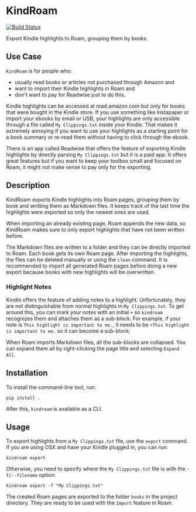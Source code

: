 # KindRoam

[![Build Status](https://travis-ci.com/cesar0094/kindroam.svg?branch=master)](https://travis-ci.com/cesar0094/kindroam)

Export Kindle highlights to Roam, grouping them by books.

## Use Case

`KindRoam` is for people who:

* usually read books or articles not purchased through Amazon and
* want to import their Kindle highlights in Roam and
* don't want to pay for Readwise just to do this.

Kindle highlights can be accessed at read.amazon.com but only for books that
were bought in the Kindle store. If you use something like Instapaper or import
your ebooks by email or USB, your highlights are only accessible through
a file called `My Clippings.txt` inside your Kindle. That makes it extremely
annoying if you want to use your highlights as a starting point for a book
summary or re-read them without having to click through the ebook.

There is an app called Readwise that offers the feature of exporting Kindle
highlights by directly parsing `My Clippings.txt` but it is a paid app.
It offers great features but if you want to keep your toolbox small and
focused on Roam, it might not make sense to pay only for the exporting.


## Description

KindRoam exports Kindle highlights into Roam pages, grouping them by book
and writting them as Markdown files. It keeps track of the last time the
highlights were exported so only the newest ones are used.

When importing an already existing page, Roam appends the new data, so
KindRoam makes sure to only export highlights that have not been written
before.

The Markdown files are written to a folder and they can be directly
imported to Roam. Each book gets its own Roam page. After importing the
highlights, the files can be deleted manually or using the `clean`
command. It is recommended to import all generated Roam pages before
doing a new export because books with new highlights will be overwritten.


### Highlight Notes

Kindle offers the feature of adding notes to a highlight. Unfortunately,
they are not distinguishable from normal highlights in `My Clippings.txt`.
To get around this, you can mark your notes with an initial `+` so `kindroam`
recognizes them and attaches them as a sub-block. For example, if your note is
`This highlight is important to me.`, it needs to be `+This highlight is
important to me.` so it can become a sub-block.

When Roam imports Markdown files, all the sub-blocks are collapsed. You can
expand them all by right-clicking the page title and selecting `Expand All`.


## Installation

To install the command-line tool, run:

```
pip install .
```

After this, `kindroam` is available as a CLI.

## Usage

To export highlights from a `My Clippings.txt` file, use the `export`
command. If you are using OSX and have your Kindle plugged in, you
can run:

```
kindroam export
```

Otherwise, you need to specify where the `My Clippings.txt` file is with
the `-f/--filename` option:

```
kindroam export -f "My Clippings.txt"
```

The created Roam pages are exported to the folder `books` in the project
directory. They are ready to be used with the `Import` feature in Roam.
